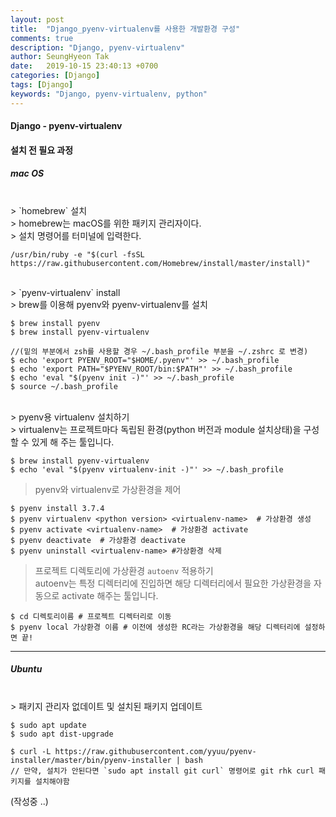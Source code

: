 ```yaml
---
layout: post
title:  "Django_pyenv-virtualenv를 사용한 개발환경 구성"
comments: true
description: "Django, pyenv-virtualenv"
author: SeungHyeon Tak
date:   2019-10-15 23:40:13 +0700
categories: [Django]
tags: [Django]
keywords: "Django, pyenv-virtualenv, python"
---
```

#### Django - pyenv-virtualenv

#### 설치 전 필요 과정
##### mac OS
<br>
> `homebrew` 설치 <br>
> homebrew는 macOS를 위한 패키지 관리자이다. <br>
> 설치 명령어를 터미널에 입력한다.

```
/usr/bin/ruby -e "$(curl -fsSL https://raw.githubusercontent.com/Homebrew/install/master/install)"
```

<br>
> `pyenv-virtualenv` install <br>
> brew를 이용해 pyenv와 pyenv-virtualenv를 설치 <br>

```
$ brew install pyenv
$ brew install pyenv-virtualenv

//(밑의 부분에서 zsh를 사용할 경우 ~/.bash_profile 부분을 ~/.zshrc 로 변경)
$ echo 'export PYENV_ROOT="$HOME/.pyenv"' >> ~/.bash_profile
$ echo 'export PATH="$PYENV_ROOT/bin:$PATH"' >> ~/.bash_profile
$ echo 'eval "$(pyenv init -)"' >> ~/.bash_profile
$ source ~/.bash_profile
```

<br>
> pyenv용 virtualenv 설치하기 <br>
> virtualenv는 프로젝트마다 독립된 환경(python 버전과 module 설치상태)을 구성할 수 있게 해 주는 툴입니다. <br>

```
$ brew install pyenv-virtualenv
$ echo 'eval "$(pyenv virtualenv-init -)"' >> ~/.bash_profile
```

> pyenv와 virtualenv로 가상환경을 제어

```
$ pyenv install 3.7.4
$ pyenv virtualenv <python version> <virtualenv-name>  # 가상환경 생성
$ pyenv activate <virtualenv-name>  # 가상환경 activate
$ pyenv deactivate  # 가상환경 deactivate
$ pyenv uninstall <virtualenv-name> #가상환경 삭제
```

> 프로젝트 디렉토리에 가상환경 `autoenv` 적용하기 <br>
> autoenv는 특정 디렉터리에 진입하면 해당 디렉터리에서 필요한 가상환경을 자동으로 activate 해주는 툴입니다. <br>

```
$ cd 디렉토리이름 # 프로젝트 디렉터리로 이동
$ pyenv local 가상환경 이름 # 이전에 생성한 RC라는 가상환경을 해당 디렉터리에 설정하면 끝!

```
*****

##### Ubuntu
<br>
> 패키지 관리자 없데이트 및 설치된 패키지 업데이트

```
$ sudo apt update
$ sudo apt dist-upgrade

$ curl -L https://raw.githubusercontent.com/yyuu/pyenv-installer/master/bin/pyenv-installer | bash
// 만약, 설치가 안된다면 `sudo apt install git curl` 명령어로 git rhk curl 패키지를 설치해야함
```

(작성중 ..)
